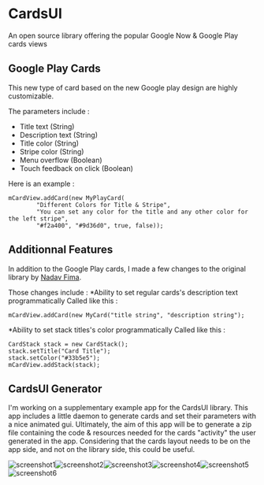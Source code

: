 CardsUI
===================
An open source library offering the popular Google Now & Google Play cards views

## Google Play Cards
This new type of card based on the new Google play design are highly customizable.

The parameters include :
* Title text (String)
* Description text (String)
* Title color (String)
* Stripe color (String)
* Menu overflow (Boolean)
* Touch feedback on click (Boolean)

Here is an example : 

    mCardView.addCard(new MyPlayCard(
            "Different Colors for Title & Stripe", 
            "You can set any color for the title and any other color for the left stripe", 
            "#f2a400", "#9d36d0", true, false));
            
            
## Additionnal Features
In addition to the Google Play cards, I made a few changes to the original library by [Nadav Fima](https://github.com/nadavfima/cardsui-for-android).

Those changes include :
*Ability to set regular cards's description text programmatically
Called like this :

    mCardView.addCard(new MyCard("title string", "description string");
    
*Ability to set stack titles's color programmatically
Called like this :

    CardStack stack = new CardStack();
    stack.setTitle("Card Title");
    stack.setColor("#33b5e5");
    mCardView.addStack(stack);
    
    
## CardsUI Generator
I'm working on a supplementary example app for the CardsUI library. This app includes a little daemon to generate cards and set their parameters with a nice animated gui.
Ultimately, the aim of this app will be to generate a zip file containing the code & resources needed for the cards "activity" the user generated in the app.
Considering that the cards layout needs to be on the app side, and not on the library side, this could be useful.

![screenshot1](http://imageshack.us/a/img837/1365/cardsgen1.png)![screenshot2](http://imageshack.us/a/img708/8929/cardsgen2.png)![screenshot3](http://imageshack.us/a/img90/7456/cardsgen3.png)![screenshot4](http://imageshack.us/a/img109/9287/cardsgen4.png)![screenshot5](http://imageshack.us/a/img209/8982/cardsgen5.png)![screenshot6](http://imageshack.us/a/img515/4987/cardsgen6.png)

